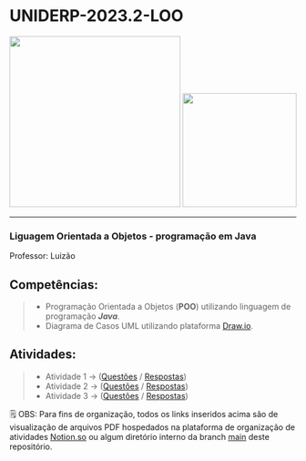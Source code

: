 # UNIDERP-2023.2-LOO
<div>
<img src="https://blog.uniderp.com.br/wp-content/uploads/2019/11/logo-uniderp-png-4.png" width=300>
<img src="https://marcas-logos.net/wp-content/uploads/2020/11/Java-logo.png" width=200>
</div>

----

### Liguagem Orientada a Objetos - programação em Java
Professor: Luizão
## Competências:
> - Programação Orientada a Objetos (**POO**) utilizando linguagem de programação ***Java***.<br>
> - Diagrama de Casos UML utilizando plataforma [Draw.io](https://app.diagrams.net/).<br>

## Atividades:
<!-- Template para inserir novo: -->
<!-- > -  Atividade x -> ([Questões]() / [Respostas]())<br> -->
> -  Atividade 1 -> ([Questões](https://file.notion.so/f/s/19ac1f4a-86a7-4106-8802-6e4e5956b2bd/LOO_-_Atividade_01_-_Questes.pdf?id=1b27a6e8-a1cb-40e1-b8ed-57c1630d948f&table=block&spaceId=3fd5430b-235c-4c10-b060-d4b618259794&expirationTimestamp=1693144800000&signature=KKTHjeh1MaoZSlvAvz01oGQopgL81M6OkRwPwBdf82A&downloadName=LOO+-+Atividade+01+-+Quest%C3%B5es.pdf) / [Respostas](https://file.notion.so/f/s/4428a12b-6a74-4c32-b94e-c748f1e37f91/LOO_-_Atividade_01_-_Respostas.pdf?id=7d21fec2-6bd2-4dc2-a2b0-60f356753053&table=block&spaceId=3fd5430b-235c-4c10-b060-d4b618259794&expirationTimestamp=1693144800000&signature=ADd75MFJfnAVSldVQI4UV4qH7laoPhtwdpBks12Vo5I&downloadName=LOO+-+Atividade+01+-+Respostas.pdf))<br>
> -  Atividade 2 -> ([Questões](https://file.notion.so/f/s/49d242dc-6d57-42a3-8260-83ee804bc757/LOO_-_Atividade_02_-_Questes.pdf?id=563f12e6-f1a2-47d6-8c9e-26a40483d0d4&table=block&spaceId=3fd5430b-235c-4c10-b060-d4b618259794&expirationTimestamp=1693144800000&signature=npmeNL8ce82rGHCBM_XH-QtbbQb6SEo1ElCUxfoCYNI&downloadName=LOO+-+Atividade+02+-+Quest%C3%B5es.pdf) / [Respostas](https://file.notion.so/f/s/ae46a104-c935-4b44-9ed9-1aa2f646c084/LOO_-_Atividade_02_-_Respostas.pdf?id=c029b355-7f81-4257-99dd-e44b21bddce7&table=block&spaceId=3fd5430b-235c-4c10-b060-d4b618259794&expirationTimestamp=1693144800000&signature=53qBHwSUkTWDzg-GlNyZwJU6R2MACgM0Lx9wfFWJtMU&downloadName=LOO+-+Atividade+02+-+Respostas.pdf))<br>
> -  Atividade 3 -> ([Questões](https://file.notion.so/f/s/1f9753d9-19f8-4f30-9aae-ffff6ef13bc9/LOO_-_Atividade_03_-_Questes.pdf?id=6a1c7b09-6c6b-43aa-aeb5-82df35c5f841&table=block&spaceId=3fd5430b-235c-4c10-b060-d4b618259794&expirationTimestamp=1693144800000&signature=mzeiH7ZGY-3AcufCFDX8UGAOHtzlRGZj90J53Tl32Nw&downloadName=LOO+-+Atividade+03+-+Quest%C3%B5es.pdf) / [Respostas](https://github.com/diogoJoseFreitas/UNIDERP-2023.2-LOO/tree/main/AULA-03))<br>

🗒️ OBS: Para fins de organização, todos os links inseridos acima são de visualização de arquivos PDF hospedados na plataforma de organização de atividades [Notion.so](https://www.notion.so/pt-br) ou algum diretório interno da branch [main](https://github.com/diogoJoseFreitas/UNIDERP-2023.2-LOO/tree/main) deste repositório.
